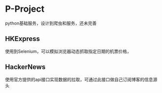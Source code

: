 # P-Project
python基础服务，设计到爬虫和服务，还未完善

## HKExpress
使用到Selenium，可以模拟浏览器动态抓取指定日期的机票价格，

## HackerNews
使用官方提供的api接口实现数据的拉取，可通过此接口做自己订阅博客的信息源头
